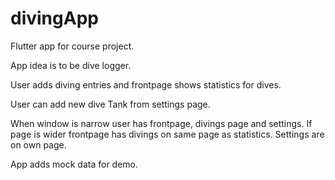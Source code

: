 # divingApp
Flutter app for course project. 

App idea is to be dive logger. 

User adds diving entries and frontpage shows statistics for dives. 

User can add new dive Tank from settings page. 

When window is narrow user has frontpage, divings page and settings. 
If page is wider frontpage has divings on same page as statistics. Settings are on own page. 

App adds mock data for demo. 

